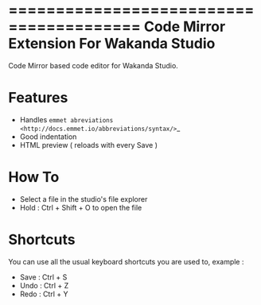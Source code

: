 ========================================
Code Mirror Extension For Wakanda Studio
========================================

Code Mirror based code editor for Wakanda Studio.

Features
========

- Handles `emmet abreviations <http://docs.emmet.io/abbreviations/syntax/>`_ 
- Good indentation
- HTML preview ( reloads with every Save )

How To
======

- Select a file in the studio's file explorer
- Hold : Ctrl + Shift + O to open the file

Shortcuts
=========

You can use all the usual keyboard shortcuts you are used to, example :

- Save : Ctrl + S 
- Undo : Ctrl + Z
- Redo : Ctrl + Y